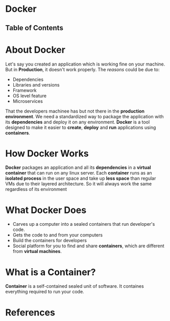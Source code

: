 # Docker
## Table of Contents


# About Docker
Let's say you created an application which is working fine on your machine. But in __Production__, it doesn't work properly. The _reasons_ could be due to:
* Dependencies
* Libraries and versions
* Framework
* OS level feature
* Microservices

That the developers machinee has but not there in the __production environment__. We need a standardized way to package the application with its __dependencies__  and deploy it on any environment. __Docker__ is a tool designed to make it easier to __create__, __deploy__ and __run__ applications using __containers__.

# How Docker Works
__Docker__ packages an application and all its __dependencies__ in a __virtual container__ that can run on any linux server. Each __container__ runs as an __isolated process__ in the user space and take up __less space__ than regular VMs due to their layered architecture. So it will always work the same regardless of its environment

# What Docker Does
* Carves up a computer into a sealed containers that run developer's code.
* Gets the code to and from your computers
* Build the containers for developers
* Social platform for you to find and share __containers__, which are different from __virtual machines__.

# What is a Container?
__Container__ is a self-contained sealed unit of software. It containes everything required to run your code.


# References
